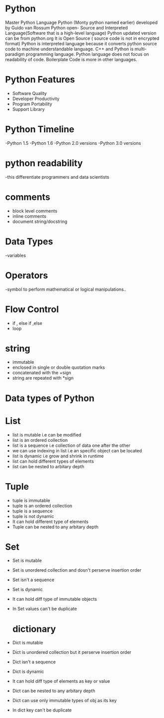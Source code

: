 # Python
Master Python Language
Python (Monty python named earlier) developed by Guido van Rossum
Python open- Source and Interpreted Language(Software that is a high-level language)
Python updated version can be from python.org
It is Open Source ( source code is not in encrypted format)
Python is interpreted language because it converts python source code to machine understandable language.
C++ and Python is multi-paradigm programming language.
Python language does not focus on readability of code.
Boilerplate Code is more in other languages.



# Python Features
- Software Quality
- Developer Productivity
- Program Portability
- Support Library


# Python Timeline
-Python 1.5
-Python 1.6
-Python 2.0 versions
-Python 3.0 versions

# python readability
-this differentiate programmers and data scientists

# comments
- block level comments
- inline comments
- document string/docstring
  
# Data Types
-variables

# Operators
-symbol to perform mathematical or logical manipulations..

# Flow Control
- if , else if ,else
- loop

# string
- immutable
- enclosed in single or double quotation marks
- concatenated with the +sign
- string are repeated with *sign

# Data types of Python 
# List
- list is mutable i.e can be modified
- list is an ordered collection
- list is a sequence i.e collection of data one after the other
- we can use indexing in list i.e an specific object can be located
- list is dynamic i.e grow and shrink in runtime
- list can hold different types of elements
- list can be nested to arbitary depth

# Tuple
- tuple is immutable
- tuple is an ordered collection
- tuple is a sequence
- tuple is not dynamic
- It can hold different type of elements
- Tuple can be nested to any arbitary depth

# Set
- Set is mutable
- Set is unordered collection and dosn't perserve insertion order
- Set isn't a sequence
- Set is dynamic
- It can hold diff type of immutable objects 
- In Set values can't be duplicate

  # dictionary
- Dict is mutable
- Dict is unordered collection but it perserve insertion order
- Dict isn't a sequence
- Dict is dynamic
- It can hold diff type of elements as key  or value 
- Dict can be nested to any arbitary depth
- Dict can use only immutable types of obj as its key
- In dict key can't be duplicate
